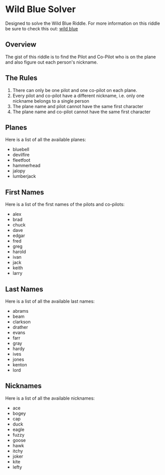 # Wild Blue Solver

Designed to solve the Wild Blue Riddle. For more information on this riddle
be sure to check this out: [wild blue](https://google.com?search=wild-blue)

## Overview

The gist of this riddle is to find the Pilot and Co-Pilot who is on the plane
and also figure out each person's nickname.

## The Rules

1. There can only be one pilot and one co-pilot on each plane.
1. Every pilot and co-pilot have a different nickname, i.e. only one nickname
belongs to a single person
1. The plane name and pilot cannot have the same first character
1. The plane name and co-pilot cannot have the same first character

## Planes

Here is a list of all the available planes:
- bluebell
- devilfire
- fleetfoot
- hammerhead
- jalopy
- lumberjack

## First Names

Here is a list of the first names of the pilots and co-pilots:
- alex
- brad
- chuck
- dave
- edgar
- fred
- greg
- harold
- ivan
- jack
- keith
- larry

## Last Names

Here is a list of all the available last names:

- abrams
- beam
- clarkson
- drather
- evans
- farr
- gray
- hardy
- ives
- jones
- kenton
- lord

## Nicknames

Here is a list of all the available nicknames:
- ace
- bogey
- cap
- duck
- eagle
- fuzzy
- goose
- hawk
- itchy
- joker
- kite
- lefty